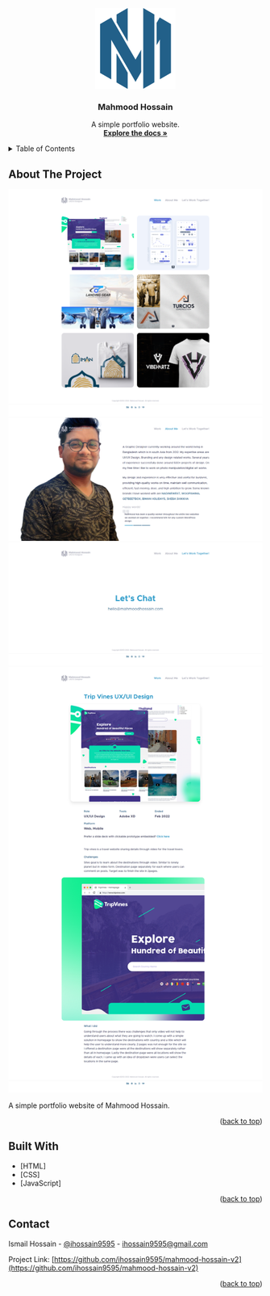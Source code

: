 <div id="top"></div>



<!-- PROJECT LOGO -->
<br />
<div align="center">
  <a href="https://github.com/ihossain9595/mahmood-hossain-v2">
    <img src="img/logo.png" alt="Logo" width="160" height="160">
  </a>

<h3 align="center">Mahmood Hossain</h3>

  <p align="center">
    A simple portfolio website.
    <br />
    <a href="https://github.com/ihossain9595/mahmood-hossain-v2"><strong>Explore the docs »</strong></a>
  </p>
</div>



<!-- TABLE OF CONTENTS -->
<details>
  <summary>Table of Contents</summary>
  <ol>
    <li><a href="#about-the-project">About The Project</a></li>
    <li><a href="#built-with">Built With</a></li>
    <li><a href="#contact">Contact</a></li>
  </ol>
</details>



<!-- ABOUT THE PROJECT -->
## About The Project

<img src="img/screenshot-1.png" alt="Screenshot 1">
<img src="img/screenshot-2.png" alt="Screenshot 2">
<img src="img/screenshot-3.png" alt="Screenshot 3">
<img src="img/screenshot-4.png" alt="Screenshot 4">

 A simple portfolio website of Mahmood Hossain.

<p align="right">(<a href="#top">back to top</a>)</p>



<!-- BUILD WITH -->
## Built With

* [HTML]
* [CSS]
* [JavaScript]

<p align="right">(<a href="#top">back to top</a>)</p>



<!-- CONTACT -->
## Contact

Ismail Hossain - [@ihossain9595](https://twitter.com/ihossain9595) - ihossain9595@gmail.com

Project Link: [https://github.com/ihossain9595/mahmood-hossain-v2](https://github.com/ihossain9595/mahmood-hossain-v2)

<p align="right">(<a href="#top">back to top</a>)</p>



[product-screenshot-1]: img/screenshot-1.png
[product-screenshot-2]: img/screenshot-2.png
[product-screenshot-3]: img/screenshot-3.png
[product-screenshot-4]: img/screenshot-4.png
